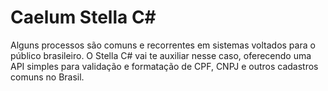 # Caelum Stella C#

Alguns processos são comuns e recorrentes em sistemas voltados para o público brasileiro. O Stella C# vai te auxiliar nesse caso, oferecendo uma API simples para validação e formatação de CPF, CNPJ e outros cadastros comuns no Brasil.

